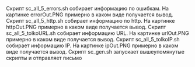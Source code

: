 
Скрипт sc_all_5_errors.sh собирает информацию по ошибкам. На картинке errorOut.PNG примерно в каком виде получается вывод.
Скрипт sc_all_5_http.sh собирает информацию по http. На картинке httpOut.PNG примерно в каком виде получается вывод.
Скрипт sc_all_5_tolkoURL.sh собирает информацию URL. На картинке urlOut.PNG примерно в каком виде получается вывод.
Скрипт sc_all_5_tolkoIP.sh собирает информацию IP. На картинке ipOut.PNG примерно в каком виде получается вывод.
Скрипт sc_gen.sh запускает вышеупомянутые скрипты и отправляет письмо
